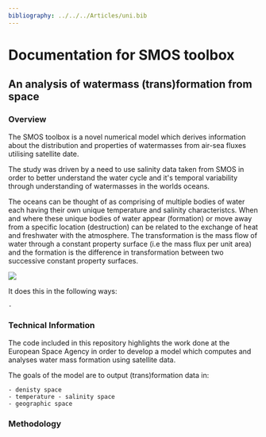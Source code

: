 ```yaml
---
bibliography: ../../../Articles/uni.bib
---
```

# Documentation for SMOS toolbox
## An analysis of watermass (trans)formation from space
### Overview
The SMOS toolbox is a novel numerical model which derives information about the distribution and properties of watermasses from air-sea fluxes utilising satellite date.

The study was driven by a need to use salinity data taken from SMOS in order to better understand the water cycle and it's temporal variability through understanding of watermasses in the worlds oceans.

The oceans can be thought of as comprising of multiple bodies of water each having their own unique temperature and salinity characteristcs. When and where these unique bodies of water appear (formation) or move away from a specific location (destruction) can be related to the exchange of heat and freshwater with the atmosphere.
The transformation is the mass flow of water through a constant property surface (i.e the mass flux per unit area) and the formation is the difference in transformation between two successive constant property surfaces.

![](https://d3i71xaburhd42.cloudfront.net/7ff7dae5824b1eed5abc8082f0dddfaa698ca591/3-Figure2-1.png)

It does this in the following ways:

	-

### Technical Information
The code included in this repository highlights the work done at the European Space Agency in order to develop a model which computes and analyses water mass formation using satellite data.

The goals of the model are to output (trans)formation data in:

	- denisty space
	- temperature - salinity space
	- geographic space


### Methodology


